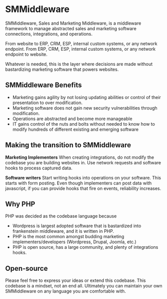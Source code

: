 # SMMiddleware
SMMiddleware, Sales and Marketing Middleware, is a middleware framework to manage abstracted sales and marketing software connections, integrations, and operations.

From website to ERP, CRM, ESP, internal custom systems, or any network endpoint.
From ERP, CRM, ESP, internal custom systems, or any network endpoint to website.

Whatever is needed, this is the layer where decisions are made without bastardizing marketing software that powers websites. 

## SMMiddleware Benefits
- Marketing gains agility by not losing updating abilities or control of their presentation to over modification.
- Marketing software does not gain new security vulnerabilities through modification.
- Operations are abstracted and become more manageable
- IT gains control of the nuts and bolts without needed to know how to modify hundreds of different existing and emerging software

## Making the transition to SMMiddleware
**Marketing Implementers**
When creating integrations, do not modify the codebase you are building websites in. Use network requests and software hooks to process captured data.

**Software writers**
Start writing hooks into operations on your software. This starts with form posting. Even though implementers can post data with javascript, if you can provide hooks that fire on events, reliability increases.

## Why PHP
PHP was decided as the codebase language because
- Wordpress is largest adopted software that is bastardized into frankenstein middleware, and it is written in PHP.
- PHP is the most common amongst budding marketing implementers/developers (Wordpress, Drupal, Joomla, etc.)
- PHP is open source, has a large community, and plenty of integrations hooks.

## Open-source
Please feel free to express your ideas or extend this codebase. This codebase is a mindset, not an end all. Ultimately you can maintain your own SMMiddleware on any language you are comfortable with.
